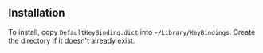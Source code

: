 ## Installation

To install, copy `DefaultKeyBinding.dict` into `~/Library/KeyBindings`. Create
the directory if it doesn't already exist.
